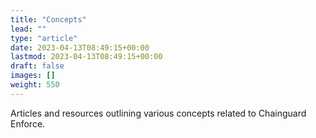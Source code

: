 ```yaml
---
title: "Concepts"
lead: ""
type: "article"
date: 2023-04-13T08:49:15+00:00
lastmod: 2023-04-13T08:49:15+00:00
draft: false
images: []
weight: 550
---
```


Articles and resources outlining various concepts related to Chainguard Enforce.
